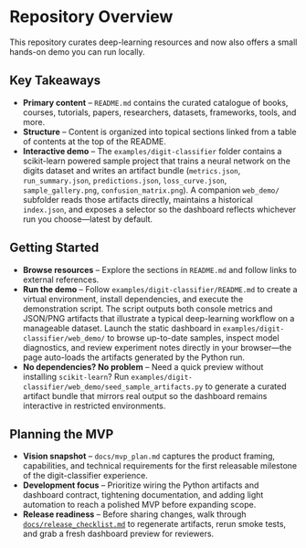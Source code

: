 # Repository Overview

This repository curates deep-learning resources and now also offers a small
hands-on demo you can run locally.

## Key Takeaways

- **Primary content** – `README.md` contains the curated catalogue of books,
  courses, tutorials, papers, researchers, datasets, frameworks, tools, and more.
- **Structure** – Content is organized into topical sections linked from a table
  of contents at the top of the README.
- **Interactive demo** – The `examples/digit-classifier` folder contains a
  scikit-learn powered sample project that trains a neural network on the digits
  dataset and writes an artifact bundle (`metrics.json`, `run_summary.json`,
  `predictions.json`, `loss_curve.json`, `sample_gallery.png`,
  `confusion_matrix.png`). A companion `web_demo/` subfolder reads those
  artifacts directly, maintains a historical `index.json`, and exposes a
  selector so the dashboard reflects whichever run you choose—latest by default.

## Getting Started

- **Browse resources** – Explore the sections in `README.md` and follow links to
  external references.
- **Run the demo** – Follow `examples/digit-classifier/README.md` to create a
  virtual environment, install dependencies, and execute the demonstration
  script. The script outputs both console metrics and JSON/PNG artifacts that
  illustrate a typical deep-learning workflow on a manageable dataset. Launch
  the static dashboard in `examples/digit-classifier/web_demo/` to browse
  up-to-date samples, inspect model diagnostics, and review experiment notes
  directly in your browser—the page auto-loads the artifacts generated by the
  Python run.
- **No dependencies? No problem** – Need a quick preview without installing
  `scikit-learn`? Run
  `examples/digit-classifier/web_demo/seed_sample_artifacts.py` to generate a
  curated artifact bundle that mirrors real output so the dashboard remains
  interactive in restricted environments.

## Planning the MVP

- **Vision snapshot** – `docs/mvp_plan.md` captures the product framing,
  capabilities, and technical requirements for the first releasable milestone of
  the digit-classifier experience.
- **Development focus** – Prioritize wiring the Python artifacts and dashboard
  contract, tightening documentation, and adding light automation to reach a
  polished MVP before expanding scope.
- **Release readiness** – Before sharing changes, walk through
  [`docs/release_checklist.md`](release_checklist.md) to regenerate artifacts,
  rerun smoke tests, and grab a fresh dashboard preview for reviewers.

